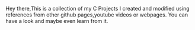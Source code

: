 Hey there,This is a collection of my C Projects I created and modified using references from other github pages,youtube videos or webpages.
You can have a look and maybe even learn from it.
